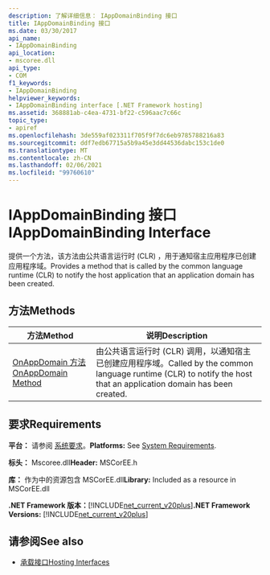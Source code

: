 ```yaml
---
description: 了解详细信息： IAppDomainBinding 接口
title: IAppDomainBinding 接口
ms.date: 03/30/2017
api_name:
- IAppDomainBinding
api_location:
- mscoree.dll
api_type:
- COM
f1_keywords:
- IAppDomainBinding
helpviewer_keywords:
- IAppDomainBinding interface [.NET Framework hosting]
ms.assetid: 368881ab-c4ea-4731-bf22-c596aac7c66c
topic_type:
- apiref
ms.openlocfilehash: 3de559af023311f705f9f7dc6eb9785788216a83
ms.sourcegitcommit: ddf7edb67715a5b9a45e3dd44536dabc153c1de0
ms.translationtype: MT
ms.contentlocale: zh-CN
ms.lasthandoff: 02/06/2021
ms.locfileid: "99760610"
---
```

# <a name="iappdomainbinding-interface"></a><span data-ttu-id="d0a4d-103">IAppDomainBinding 接口</span><span class="sxs-lookup"><span data-stu-id="d0a4d-103">IAppDomainBinding Interface</span></span>

<span data-ttu-id="d0a4d-104">提供一个方法，该方法由公共语言运行时 (CLR) ，用于通知宿主应用程序已创建应用程序域。</span><span class="sxs-lookup"><span data-stu-id="d0a4d-104">Provides a method that is called by the common language runtime (CLR) to notify the host application that an application domain has been created.</span></span>  
  
## <a name="methods"></a><span data-ttu-id="d0a4d-105">方法</span><span class="sxs-lookup"><span data-stu-id="d0a4d-105">Methods</span></span>  
  
|<span data-ttu-id="d0a4d-106">方法</span><span class="sxs-lookup"><span data-stu-id="d0a4d-106">Method</span></span>|<span data-ttu-id="d0a4d-107">说明</span><span class="sxs-lookup"><span data-stu-id="d0a4d-107">Description</span></span>|  
|------------|-----------------|  
|[<span data-ttu-id="d0a4d-108">OnAppDomain 方法</span><span class="sxs-lookup"><span data-stu-id="d0a4d-108">OnAppDomain Method</span></span>](iappdomainbinding-onappdomain-method.md)|<span data-ttu-id="d0a4d-109">由公共语言运行时 (CLR) 调用，以通知宿主已创建应用程序域。</span><span class="sxs-lookup"><span data-stu-id="d0a4d-109">Called by the common language runtime (CLR) to notify the host that an application domain has been created.</span></span>|  
  
## <a name="requirements"></a><span data-ttu-id="d0a4d-110">要求</span><span class="sxs-lookup"><span data-stu-id="d0a4d-110">Requirements</span></span>  

 <span data-ttu-id="d0a4d-111">**平台：** 请参阅 [系统要求](../../get-started/system-requirements.md)。</span><span class="sxs-lookup"><span data-stu-id="d0a4d-111">**Platforms:** See [System Requirements](../../get-started/system-requirements.md).</span></span>  
  
 <span data-ttu-id="d0a4d-112">**标头：** Mscoree.dll</span><span class="sxs-lookup"><span data-stu-id="d0a4d-112">**Header:** MSCorEE.h</span></span>  
  
 <span data-ttu-id="d0a4d-113">**库：** 作为中的资源包含 MSCorEE.dll</span><span class="sxs-lookup"><span data-stu-id="d0a4d-113">**Library:** Included as a resource in MSCorEE.dll</span></span>  
  
 <span data-ttu-id="d0a4d-114">**.NET Framework 版本：**[!INCLUDE[net_current_v20plus](../../../../includes/net-current-v20plus-md.md)]</span><span class="sxs-lookup"><span data-stu-id="d0a4d-114">**.NET Framework Versions:** [!INCLUDE[net_current_v20plus](../../../../includes/net-current-v20plus-md.md)]</span></span>  
  
## <a name="see-also"></a><span data-ttu-id="d0a4d-115">请参阅</span><span class="sxs-lookup"><span data-stu-id="d0a4d-115">See also</span></span>

- [<span data-ttu-id="d0a4d-116">承载接口</span><span class="sxs-lookup"><span data-stu-id="d0a4d-116">Hosting Interfaces</span></span>](hosting-interfaces.md)
